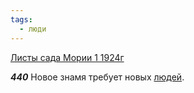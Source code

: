 ```yaml
---
tags:
  - люди
---
```


[Листы сада Мории 1 1924г](https://127.0.0.1:4002/agni/1924)

___440___
Новое знамя требует новых [людей](../../../tags/#люди).   

